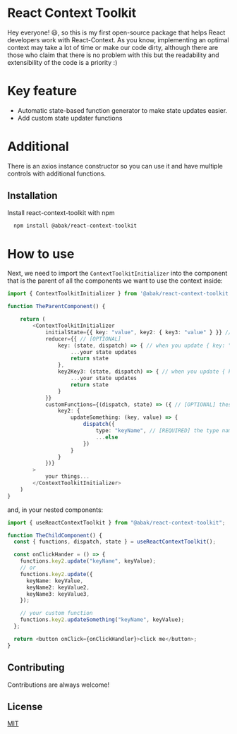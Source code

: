 # React Context Toolkit

Hey everyone! 😃, so this is my first open-source package that helps React developers work with React-Context.
As you know, implementing an optimal context may take a lot of time or make our code dirty, although there are those who claim that there is no problem with this but the readability and extensibility of the code is a priority :)

# Key feature

- Automatic state-based function generator to make state updates easier.
- Add custom state updater functions

# Additional

There is an axios instance constructor so you can use it and have multiple controls with additional functions.

## Installation

Install react-context-toolkit with npm

```bash
  npm install @abak/react-context-toolkit
```

# How to use

Next, we need to import the `ContextToolkitInitializer` into the component that is the parent of all the components we want to use the context inside:

```ts
import { ContextToolkitInitializer } from '@abak/react-context-toolkit'

function TheParentComponent() {

    return (
        <ContextToolkitInitializer
            initialState={{ key: "value", key2: { key3: "value" } }} //[REQUIRED] your initial state
            reducer={{ // [OPTIONAL]
                key: (state, dispatch) => { // when you update { key: "" }
                    ...your state updates
                    return state
                },
                key2Key3: (state, dispatch) => { // when you update { key2: { key3: "" } }
                    ...your state updates
                    return state
                }
            }}
            customFunctions={(dispatch, state) => ({ // [OPTIONAL] these functions will merge or overwrite on built-in functions that React Context Toolkit makes.
                key2: {
                    updateSomething: (key, value) => {
                        dispatch({
                            type: "keyName", // [REQUIRED] the type name what will use in reducer key.
                            ...else
                        })
                    }
                }
            })}
        >
            your things...
        </ContextToolkitInitializer>
    )
}
```

and, in your nested components:

```ts
import { useReactContextToolkit } from "@abak/react-context-toolkit";

function TheChildComponent() {
  const { functions, dispatch, state } = useReactContextToolkit();

  const onClickHander = () => {
    functions.key2.update("keyName", keyValue);
    // or
    functions.key2.update({
      keyName: keyValue,
      keyName2: keyValue2,
      keyName3: keyValue3,
    });

    // your custom function
    functions.key2.updateSomething("keyName", keyValue);
  };

  return <button onClick={onClickHandler}>click me</button>;
}
```

## Contributing

Contributions are always welcome!

## License

[MIT](https://choosealicense.com/licenses/mit/)
